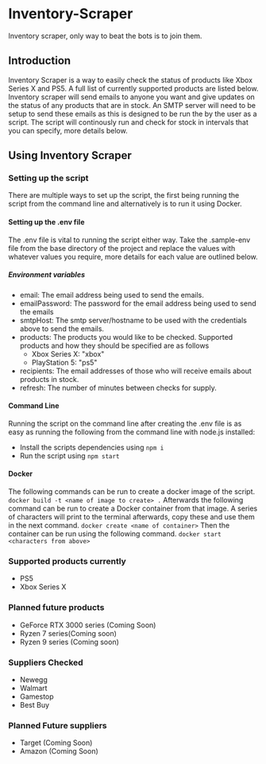 # Inventory-Scraper

Inventory scraper, only way to beat the bots is to join them.

## Introduction
Inventory Scraper is a way to easily check the status of products like Xbox Series X and PS5. A full list of currently supported products are listed below. Inventory scraper will send emails to anyone you want and give updates on the status of any products that are in stock. An SMTP server will need to be setup to send these emails as this is designed to be run the by the user as a script. The script will continously run and check for stock in intervals that you can specify, more details below.

## Using Inventory Scraper

### Setting up the script
There are multiple ways to set up the script, the first being running the script from the command line and alternatively is to run it using Docker.

#### Setting up the .env file
The .env file is vital to running the script either way. Take the .sample-env file from the base directory of the project and replace the values with whatever values you require, more details for each value are outlined below.

##### Environment variables
* email: The email address being used to send the emails.
* emailPassword: The password for the email address being used to send the emails
* smtpHost: The smtp server/hostname to be used with the credentials above to send the emails.
* products: The products you would like to be checked. Supported products and how they should be specified are as follows
	* Xbox Series X: "xbox"
	* PlayStation 5: "ps5"
* recipients: The email addresses of those who will receive emails about products in stock.
* refresh: The number of minutes between checks for supply. 

#### Command Line
Running the script on the command line after creating the .env file is as easy as running the following  from the command line with node.js installed:
* Install the scripts dependencies using `npm i`
* Run the script using `npm start`

#### Docker
The following commands can be run to create a docker image of the script.
`docker build -t <name of image to create> .`
Afterwards the following command can be run to create a Docker container from that image. A series of characters will print to the terminal afterwards, copy these and use them in the next command.
`docker create <name of container>`
Then the container can be run using the following command.
`docker start <characters from above>`
### Supported products currently
* PS5
* Xbox Series X
### Planned future products
* GeForce RTX 3000 series (Coming Soon)
* Ryzen 7 series(Coming soon)
* Ryzen 9 series (Coming soon)
### Suppliers Checked
* Newegg
* Walmart
* Gamestop
* Best Buy
### Planned Future suppliers
* Target (Coming Soon)
* Amazon (Coming Soon)
